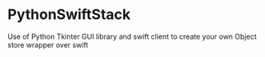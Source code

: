 # PythonSwiftStack
Use of Python Tkinter GUI library and swift client to create your own Object store wrapper over swift 

